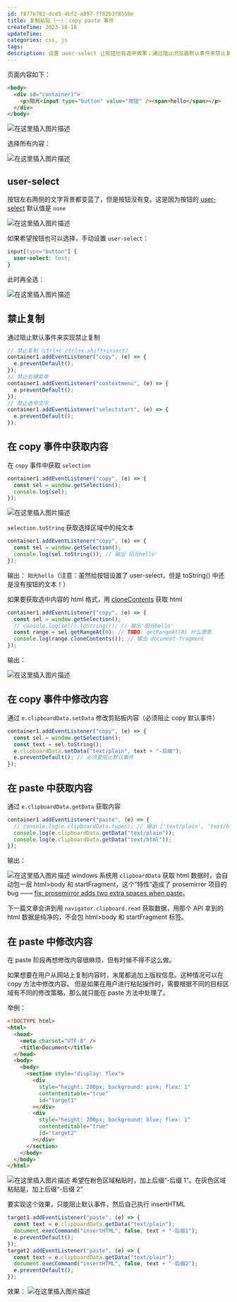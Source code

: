 ```yaml
---
id: f877e782-dcd3-4bf2-a897-ff82b3f8550e
title: 复制粘贴（一）：copy paste 事件
createTime: 2023-10-18
updateTime:
categories: css, js
tags:
description: 设置 user-select 让按钮也有选中效果；通过阻止浏览器默认事件来禁止复制；在复制（copy事件）时获取、修改内容；在粘贴（paste事件）时获取、修改内容
---
```


页面内容如下：

```html
<body>
  <div id="container1">
    <p>阳光<input type="button" value="按钮" /><span>hello</span></p>
  </div>
</body>
```

![在这里插入图片描述](../post-assets/58277e1e-ede8-462c-b3fc-589e36db8e13.png)

选择所有内容：

![在这里插入图片描述](../post-assets/f68eee55-5811-4046-be8e-3b512f0fe886.png)

## user-select

按钮左右两侧的文字背景都变蓝了，但是按钮没有变。这是因为按钮的 [user-select](https://developer.mozilla.org/en-US/docs/Web/CSS/user-select) 默认值是 `none`

![在这里插入图片描述](../post-assets/8bf6dddb-5ec5-42b1-8d51-7e5a280872e0.png)

如果希望按钮也可以选择，手动设置 `user-select`：

```css
input[type="button"] {
  user-select: text;
}
```

此时再全选：

![在这里插入图片描述](../post-assets/02c43107-145a-4c85-9d8a-d99a2d4feeb6.png)

## 禁止复制

通过阻止默认事件来实现禁止复制

```js
// 禁止复制（ctrl+c ctrl+x shift+insert）
container1.addEventListener("copy", (e) => {
  e.preventDefault();
});
// 禁止右键菜单
container1.addEventListener("contextmenu", (e) => {
  e.preventDefault();
});
// 禁止选中文字
container1.addEventListener("selectstart", (e) => {
  e.preventDefault();
});
```

## 在 copy 事件中获取内容

在 `copy` 事件中获取 `selection`

```js
container1.addEventListener("copy", (e) => {
  const sel = window.getSelection();
  console.log(sel);
});
```

![在这里插入图片描述](../post-assets/8e2e7e7c-4ae6-40fe-abd9-faf2cbc27c3d.png)

`selection.toString` 获取选择区域中的纯文本

```js
container1.addEventListener("copy", (e) => {
  const sel = window.getSelection();
  console.log(sel.toString()); // 输出'阳光hello'
});
```

输出： `阳光hello`（注意：虽然给按钮设置了 user-select，但是 toString() 中还是没有按钮的文本！）

如果要获取选中内容的 html 格式，用 [cloneContents](https://developer.mozilla.org/zh-CN/docs/Web/API/Range/cloneContents) 获取 html

```js
container1.addEventListener("copy", (e) => {
  const sel = window.getSelection();
  // console.log(sel().toString());	// 输出'阳光hello'
  const range = sel.getRangeAt(0); // TODO: getRangeAt(0) 什么意思
  console.log(range.cloneContents()); // 输出 document-fragment
});
```

输出：

![在这里插入图片描述](../post-assets/87d7977b-7041-468b-8b72-1c258acdcf78.png)

## 在 copy 事件中修改内容

通过 `e.clipboardData.setData` 修改剪贴板内容（必须阻止 copy 默认事件）

```js
container1.addEventListener("copy", (e) => {
  const sel = window.getSelection();
  const text = sel.toString();
  e.clipboardData.setData("text/plain", text + "-后缀");
  e.preventDefault(); // 必须要阻止默认事件
});
```

## 在 paste 中获取内容

通过 `e.clipboardData.getData` 获取内容

```js
container1.addEventListener("paste", (e) => {
  // console.log(e.clipboardData.types); // 输出 ['text/plain', 'text/html']
  console.log(e.clipboardData.getData("text/plain"));
  console.log(e.clipboardData.getData("text/html"));
});
```

输出：

![在这里插入图片描述](../post-assets/0d2bfc63-4b09-49fb-b233-fd1687fcadc7.png)
windows 系统用 `clipboardData` 获取 html 数据时，会自动包一层 html>body 和 startFragment，这个”特性“造成了 prosemirror 项目的 bug —— [fix: prosemirror adds two extra spaces when paste](https://blog.csdn.net/tangran0526/article/details/133815110)。

下一篇文章会讲到用 `navigator.clipboard.read` 获取数据，用那个 API 拿到的 html 数据是纯净的，不会包 html>body 和 startFragment 标签。

## 在 paste 中修改内容

在 paste 阶段再想修改内容很麻烦，但有时候不得不这么做。

如果想要在用户从网站上复制内容时，末尾都追加上版权信息。这种情况可以在 copy 方法中修改内容。
但是如果在用户进行粘贴操作时，需要根据不同的目标区域有不同的修改策略，那么就只能在 paste 方法中处理了。

举例：

```html
<!DOCTYPE html>
<html>
  <head>
    <meta charset="UTF-8" />
    <title>Document</title>
  </head>
  <body>
    <body>
      <section style="display: flex">
        <div
          style="height: 200px; background: pink; flex: 1"
          contenteditable="true"
          id="target1"
        ></div>
        <div
          style="height: 200px; background: blue; flex: 1"
          contenteditable="true"
          id="target2"
        ></div>
      </section>
    </body>
  </body>
</html>
```

![在这里插入图片描述](../post-assets/389fabeb-fb26-4e6c-942d-6140353e69e1.png)
希望在粉色区域粘贴时，加上后缀”-后缀 1”。在灰色区域粘贴是，加上后缀“-后缀 2”

要实现这个效果，只能阻止默认事件，然后自己执行 insertHTML

```js
target1.addEventListener("paste", (e) => {
  const text = e.clipboardData.getData("text/plain");
  document.execCommand("insertHTML", false, text + "-后缀1");
  e.preventDefault();
});
target2.addEventListener("paste", (e) => {
  const text = e.clipboardData.getData("text/plain");
  document.execCommand("insertHTML", false, text + "-后缀2");
  e.preventDefault();
});
```

效果：
![在这里插入图片描述](../post-assets/b3d43e91-bd98-4af6-9ca4-e5023d55c17f.png)
